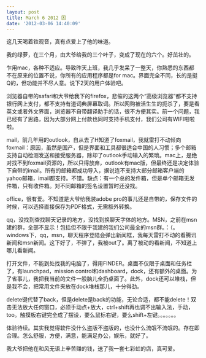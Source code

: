 ```yaml
---
layout: post
title: March 6 2012 困
date: '2012-03-06 14:40:09'
---
```



 这几天喝着铁观音，真有点爱上了他的味道。

 我的绿萝，在三个月，由大爷给我的三个叶子，变成了现在的六个。好茁壮的。

 乍用mac，各种不适应。导致昨天上班，我几乎发呆了一整天，你熟悉的东西都不在原来的位置不说，你所有的应用程序都是for mac。界面完全不同，长的是挺Q的，但功能并不尽人意。说下2天的用户体验吧。

 浏览器自带的safari和大爷给我下的firefox，悲催的这两个“高级浏览器”都不支持银行网上支付，都不支持有道词典屏幕取词。所以网购被活生生的扼杀了，要是看英文或者外文界面，浏览器不自带翻译助手的话，很不方便其实。前一个问题，我已经有了思路，因为大部分网上付款也同时支持手机支付，我们公司有WIFI啦啦啦。

 mail，前几年用的outlook，自从去了H知道了foxmail，我就雷打不动倾向foxmail：原因，虽然是国产，但是界面和工具都很适合中国的人习惯；多个邮箱支持自动检测发送和接受服务器，除却了outlook手动输入的繁琐。mac上，是绝对找不到foxmail资源的，所以只得放弃，outlook有mac版，但最终还是决定体验下自带的imail。所有的邮箱都成功导入，据说连不支持大部分邮箱客户端的yahoo邮箱，imail都支持。不错。缺点：有一个总的发件箱，但是单个邮箱无发件箱，只有收件箱。对不同邮箱的签名设置暂时还没找。

 office，很有爱。不知道是大爷给我装adobe pro的事儿还是自带的，保存文件的时候，可以选择直接保存为PDF格式，无需额外转换。

 qq，没找到查找聊天记录的地方，没找到换聊天字体的地方。MSN，之前在msn建的群，全部不显示！包括但不限于我建的我们公司最全的msn群。：（。windows下，qq，msn，聊天程序登陆会弹出新闻框，我每天雷打不动的看腾讯新闻和msn新闻。这下好了，不弹了，我被out了。离了被动的看新闻，不知道上哪儿看新闻。

 打开文件，不能到处找我的电脑了，得用FINDER。桌面不仅限于桌面和任务栏了，有launchpad，mission control和dashboard，dock，还有额外的桌面。为了省事儿，我把我当前的文件一股脑儿全扔桌面了。此外，dock还可以堆栈，但是我不会，把常用文件夹放在dock堆栈那儿，十分得劲。

 delete键代替了back，但是delete是back的功能，无论合适，都不能delete！双击无法放大任何窗口，必须手动点+放大，ctrl+shift再也调不出输入法，手动，too。触摸板右键完全成了摆设，要么鼠标右键，要么shift+左键。。。。。。。

 体验待续。其实我觉得软件没什么盗版不盗版的，也没什么流氓不流氓的。存在即合理。怎么舒服，方便，满意，能满足办公，娱乐，就好了。

 我大爷把他在和风无语上辛苦赚的钱，送了我一套七彩虹的店，真可爱。


